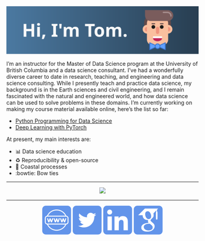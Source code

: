<img src="https://raw.githubusercontent.com/TomasBeuzen/tomasbeuzen/d8d14ea45fbe130d605abecffa15d30c69eb72b5/readme/avatar-header.svg" alt="Hi!">

I’m an instructor for the Master of Data Science program at the University of British Columbia and a data science consultant. I’ve had a wonderfully diverse career to date in research, teaching, and engineering and data science consulting. While I presently teach and practice data science, my background is in the Earth sciences and civil engineering, and I remain fascinated with the natural and engineered world, and how data science can be used to solve problems in these domains. I’m currently working on making my course material available online, here’s the list so far:

- [Python Programming for Data Science](https://www.tomasbeuzen.com/python-programming-for-data-science/README.html)
- [Deep Learning with PyTorch](https://www.tomasbeuzen.com/deep-learning-with-pytorch/README.html)

At present, my main interests are:

- :bar_chart: Data science education
- :recycle: Reproducibility & open-source
- :ocean: Coastal processes
- :bowtie: Bow ties

<hr>

<p align="center">
  <img src="https://github-readme-stats.vercel.app/api?username=tomasbeuzen&show_icons=true"/>
</p>

<hr>

<p align="center">
  <p align="center">
    <a href="https://www.tomasbeuzen.com/" alt="Website"><img
src="https://raw.githubusercontent.com/TomasBeuzen/tomasbeuzen/d328e17cec9daaf73359c860075553e0b82b6d20/readme/website.svg"></a>
    <a href="https://twitter.com/TBeuzen" alt="Twitter"><img src="https://raw.githubusercontent.com/TomasBeuzen/tomasbeuzen/d328e17cec9daaf73359c860075553e0b82b6d20/readme/twitter.svg"></a>
    <a href="https://www.linkedin.com/in/tomas-beuzen-2b432a118/" alt="Linkedin"><img src="https://raw.githubusercontent.com/TomasBeuzen/tomasbeuzen/d328e17cec9daaf73359c860075553e0b82b6d20/readme/linkedin.svg"></a>
    <a href="https://scholar.google.com.au/citations?user=v8Di958AAAAJ&hl=en" alt="Google Scholar"><img src="https://raw.githubusercontent.com/TomasBeuzen/tomasbeuzen/d328e17cec9daaf73359c860075553e0b82b6d20/readme/google-scholar.svg"></a>
  </p>
</p>
